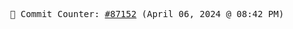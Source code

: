 <p align="center">
    <samp>
        📮 Commit Counter: <a href="https://github.com/Javascript-void0/Javascript-void0/commits/main">#87152</a> (April 06, 2024 @ 08:42 PM)
    </samp>
</p>
